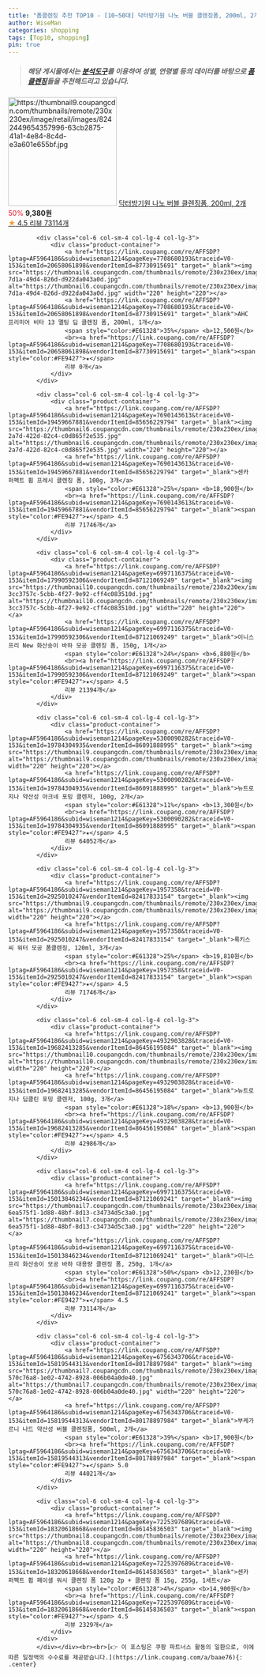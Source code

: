 ```yaml
---
title: "폼클렌징 추천 TOP10 - [10~50대] 닥터방기원 나노 버블 클렌징폼, 200ml, 2개"
author: WiseMan
categories: shopping
tags: [Top10, shopping]
pin: true
---
```


> ##### 해당 게시물에서는 [**분석도구**](https://itemscout.io/)를 이용하여 **성별**, **연령별** 등의 데이터를 바탕으로 [**폼클렌징**](https://link.coupang.com/a/baae76)들을 추천해드리고 있습니다.
<div class="container"><div class="row">
            <div class="col-6 col-sm-4 col-lg-4 col-lg-3">
                <div class="product-container">
                    <a href="https://link.coupang.com/re/AFFSDP?lptag=AF5964186&subid=wiseman1214&pageKey=1731531415&traceid=V0-153&itemId=17910083926&vendorItemId=70511521182" target="_blank"><img src="https://thumbnail9.coupangcdn.com/thumbnails/remote/230x230ex/image/retail/images/8242449654357996-63cb2875-41a1-4e84-8c4d-e3a601e655bf.jpg" alt="https://thumbnail9.coupangcdn.com/thumbnails/remote/230x230ex/image/retail/images/8242449654357996-63cb2875-41a1-4e84-8c4d-e3a601e655bf.jpg" width="220" height="220"></a>
                    <a href="https://link.coupang.com/re/AFFSDP?lptag=AF5964186&subid=wiseman1214&pageKey=1731531415&traceid=V0-153&itemId=17910083926&vendorItemId=70511521182" target="_blank">닥터방기원 나노 버블 클렌징폼, 200ml, 2개</a>
                    <span style="color:#E61328">50%</span> <b>9,380원</b>
                    <br><a href="https://link.coupang.com/re/AFFSDP?lptag=AF5964186&subid=wiseman1214&pageKey=1731531415&traceid=V0-153&itemId=17910083926&vendorItemId=70511521182" target="_blank"><span style="color:#FE9427">★</span> 4.5
                    리뷰 73114개</a>
                </div>
            </div>
            
            <div class="col-6 col-sm-4 col-lg-4 col-lg-3">
                <div class="product-container">
                    <a href="https://link.coupang.com/re/AFFSDP?lptag=AF5964186&subid=wiseman1214&pageKey=7708680193&traceid=V0-153&itemId=20658061898&vendorItemId=87730915691" target="_blank"><img src="https://thumbnail6.coupangcdn.com/thumbnails/remote/230x230ex/image/retail/images/2023/11/10/10/5/da8dddf3-7d1a-49d4-826d-d922da043a0d.jpg" alt="https://thumbnail6.coupangcdn.com/thumbnails/remote/230x230ex/image/retail/images/2023/11/10/10/5/da8dddf3-7d1a-49d4-826d-d922da043a0d.jpg" width="220" height="220"></a>
                    <a href="https://link.coupang.com/re/AFFSDP?lptag=AF5964186&subid=wiseman1214&pageKey=7708680193&traceid=V0-153&itemId=20658061898&vendorItemId=87730915691" target="_blank">AHC 프리미어 비타 13 멜팅 딥 클렌징 폼, 200ml, 1개</a>
                    <span style="color:#E61328">35%</span> <b>12,500원</b>
                    <br><a href="https://link.coupang.com/re/AFFSDP?lptag=AF5964186&subid=wiseman1214&pageKey=7708680193&traceid=V0-153&itemId=20658061898&vendorItemId=87730915691" target="_blank"><span style="color:#FE9427">★</span> 
                    리뷰 0개</a>
                </div>
            </div>
            
            <div class="col-6 col-sm-4 col-lg-4 col-lg-3">
                <div class="product-container">
                    <a href="https://link.coupang.com/re/AFFSDP?lptag=AF5964186&subid=wiseman1214&pageKey=7690143613&traceid=V0-153&itemId=19459667881&vendorItemId=85656229794" target="_blank"><img src="https://thumbnail6.coupangcdn.com/thumbnails/remote/230x230ex/image/retail/images/2023/04/13/13/0/6f293c4c-2a7d-422d-82c4-c0d865f2e535.jpg" alt="https://thumbnail6.coupangcdn.com/thumbnails/remote/230x230ex/image/retail/images/2023/04/13/13/0/6f293c4c-2a7d-422d-82c4-c0d865f2e535.jpg" width="220" height="220"></a>
                    <a href="https://link.coupang.com/re/AFFSDP?lptag=AF5964186&subid=wiseman1214&pageKey=7690143613&traceid=V0-153&itemId=19459667881&vendorItemId=85656229794" target="_blank">센카 퍼펙트 휩 프레시 클렌징 폼, 100g, 3개</a>
                    <span style="color:#E61328">25%</span> <b>18,900원</b>
                    <br><a href="https://link.coupang.com/re/AFFSDP?lptag=AF5964186&subid=wiseman1214&pageKey=7690143613&traceid=V0-153&itemId=19459667881&vendorItemId=85656229794" target="_blank"><span style="color:#FE9427">★</span> 4.5
                    리뷰 71746개</a>
                </div>
            </div>
            
            <div class="col-6 col-sm-4 col-lg-4 col-lg-3">
                <div class="product-container">
                    <a href="https://link.coupang.com/re/AFFSDP?lptag=AF5964186&subid=wiseman1214&pageKey=6997116375&traceid=V0-153&itemId=17990592306&vendorItemId=87121069249" target="_blank"><img src="https://thumbnail10.coupangcdn.com/thumbnails/remote/230x230ex/image/retail/images/1058416330676324-3cc3757c-5cbb-4f27-9e92-cff4c083510d.jpg" alt="https://thumbnail10.coupangcdn.com/thumbnails/remote/230x230ex/image/retail/images/1058416330676324-3cc3757c-5cbb-4f27-9e92-cff4c083510d.jpg" width="220" height="220"></a>
                    <a href="https://link.coupang.com/re/AFFSDP?lptag=AF5964186&subid=wiseman1214&pageKey=6997116375&traceid=V0-153&itemId=17990592306&vendorItemId=87121069249" target="_blank">이니스프리 New 화산송이 바하 모공 클렌징 폼, 150g, 1개</a>
                    <span style="color:#E61328">24%</span> <b>6,880원</b>
                    <br><a href="https://link.coupang.com/re/AFFSDP?lptag=AF5964186&subid=wiseman1214&pageKey=6997116375&traceid=V0-153&itemId=17990592306&vendorItemId=87121069249" target="_blank"><span style="color:#FE9427">★</span> 4.5
                    리뷰 21394개</a>
                </div>
            </div>
            
            <div class="col-6 col-sm-4 col-lg-4 col-lg-3">
                <div class="product-container">
                    <a href="https://link.coupang.com/re/AFFSDP?lptag=AF5964186&subid=wiseman1214&pageKey=5300090282&traceid=V0-153&itemId=19784304935&vendorItemId=86091888995" target="_blank"><img src="https://thumbnail9.coupangcdn.com/thumbnails/remote/230x230ex/image/vendor_inventory/d2a3/5da2741e30ff8b3419141afacc709b9b1a23ee3c91af89ac4555cb1fa77b.jpg" alt="https://thumbnail9.coupangcdn.com/thumbnails/remote/230x230ex/image/vendor_inventory/d2a3/5da2741e30ff8b3419141afacc709b9b1a23ee3c91af89ac4555cb1fa77b.jpg" width="220" height="220"></a>
                    <a href="https://link.coupang.com/re/AFFSDP?lptag=AF5964186&subid=wiseman1214&pageKey=5300090282&traceid=V0-153&itemId=19784304935&vendorItemId=86091888995" target="_blank">뉴트로지나 약산성 아크네 포밍 클렌저, 100g, 2개</a>
                    <span style="color:#E61328">11%</span> <b>13,300원</b>
                    <br><a href="https://link.coupang.com/re/AFFSDP?lptag=AF5964186&subid=wiseman1214&pageKey=5300090282&traceid=V0-153&itemId=19784304935&vendorItemId=86091888995" target="_blank"><span style="color:#FE9427">★</span> 4.5
                    리뷰 64052개</a>
                </div>
            </div>
            
            <div class="col-6 col-sm-4 col-lg-4 col-lg-3">
                <div class="product-container">
                    <a href="https://link.coupang.com/re/AFFSDP?lptag=AF5964186&subid=wiseman1214&pageKey=1957358&traceid=V0-153&itemId=2925010247&vendorItemId=82417833154" target="_blank"><img src="https://thumbnail9.coupangcdn.com/thumbnails/remote/230x230ex/image/vendor_inventory/b0c0/5ac46049c4c9a94253052134cd8a8d7db844153663d98c2ca8278fbf8d64.jpg" alt="https://thumbnail9.coupangcdn.com/thumbnails/remote/230x230ex/image/vendor_inventory/b0c0/5ac46049c4c9a94253052134cd8a8d7db844153663d98c2ca8278fbf8d64.jpg" width="220" height="220"></a>
                    <a href="https://link.coupang.com/re/AFFSDP?lptag=AF5964186&subid=wiseman1214&pageKey=1957358&traceid=V0-153&itemId=2925010247&vendorItemId=82417833154" target="_blank">록키스 씨 워터 모공 폼클렌징, 120ml, 3개</a>
                    <span style="color:#E61328">25%</span> <b>19,810원</b>
                    <br><a href="https://link.coupang.com/re/AFFSDP?lptag=AF5964186&subid=wiseman1214&pageKey=1957358&traceid=V0-153&itemId=2925010247&vendorItemId=82417833154" target="_blank"><span style="color:#FE9427">★</span> 4.5
                    리뷰 71746개</a>
                </div>
            </div>
            
            <div class="col-6 col-sm-4 col-lg-4 col-lg-3">
                <div class="product-container">
                    <a href="https://link.coupang.com/re/AFFSDP?lptag=AF5964186&subid=wiseman1214&pageKey=4932903828&traceid=V0-153&itemId=19682413285&vendorItemId=86456195084" target="_blank"><img src="https://thumbnail10.coupangcdn.com/thumbnails/remote/230x230ex/image/vendor_inventory/6334/657626d4a09b23419711f26570cc5daf0fd6bcf733c67260f155d83b8d3a.jpg" alt="https://thumbnail10.coupangcdn.com/thumbnails/remote/230x230ex/image/vendor_inventory/6334/657626d4a09b23419711f26570cc5daf0fd6bcf733c67260f155d83b8d3a.jpg" width="220" height="220"></a>
                    <a href="https://link.coupang.com/re/AFFSDP?lptag=AF5964186&subid=wiseman1214&pageKey=4932903828&traceid=V0-153&itemId=19682413285&vendorItemId=86456195084" target="_blank">뉴트로지나 딥클린 포밍 클렌저, 100g, 3개</a>
                    <span style="color:#E61328">18%</span> <b>13,900원</b>
                    <br><a href="https://link.coupang.com/re/AFFSDP?lptag=AF5964186&subid=wiseman1214&pageKey=4932903828&traceid=V0-153&itemId=19682413285&vendorItemId=86456195084" target="_blank"><span style="color:#FE9427">★</span> 4.5
                    리뷰 42986개</a>
                </div>
            </div>
            
            <div class="col-6 col-sm-4 col-lg-4 col-lg-3">
                <div class="product-container">
                    <a href="https://link.coupang.com/re/AFFSDP?lptag=AF5964186&subid=wiseman1214&pageKey=6997116375&traceid=V0-153&itemId=15013846234&vendorItemId=87121069241" target="_blank"><img src="https://thumbnail7.coupangcdn.com/thumbnails/remote/230x230ex/image/retail/images/1059639555307932-6ea575f1-1d88-48bf-8d13-c34734d5c3a0.jpg" alt="https://thumbnail7.coupangcdn.com/thumbnails/remote/230x230ex/image/retail/images/1059639555307932-6ea575f1-1d88-48bf-8d13-c34734d5c3a0.jpg" width="220" height="220"></a>
                    <a href="https://link.coupang.com/re/AFFSDP?lptag=AF5964186&subid=wiseman1214&pageKey=6997116375&traceid=V0-153&itemId=15013846234&vendorItemId=87121069241" target="_blank">이니스프리 화산송이 모공 바하 대용량 클렌징 폼, 250g, 1개</a>
                    <span style="color:#E61328">50%</span> <b>12,230원</b>
                    <br><a href="https://link.coupang.com/re/AFFSDP?lptag=AF5964186&subid=wiseman1214&pageKey=6997116375&traceid=V0-153&itemId=15013846234&vendorItemId=87121069241" target="_blank"><span style="color:#FE9427">★</span> 4.5
                    리뷰 73114개</a>
                </div>
            </div>
            
            <div class="col-6 col-sm-4 col-lg-4 col-lg-3">
                <div class="product-container">
                    <a href="https://link.coupang.com/re/AFFSDP?lptag=AF5964186&subid=wiseman1214&pageKey=6756343706&traceid=V0-153&itemId=15819544313&vendorItemId=80178897984" target="_blank"><img src="https://thumbnail7.coupangcdn.com/thumbnails/remote/230x230ex/image/retail/images/5903674407463983-570c76a8-1e02-4742-8928-006b04a0de40.jpg" alt="https://thumbnail7.coupangcdn.com/thumbnails/remote/230x230ex/image/retail/images/5903674407463983-570c76a8-1e02-4742-8928-006b04a0de40.jpg" width="220" height="220"></a>
                    <a href="https://link.coupang.com/re/AFFSDP?lptag=AF5964186&subid=wiseman1214&pageKey=6756343706&traceid=V0-153&itemId=15819544313&vendorItemId=80178897984" target="_blank">부케가르니 나드 약산성 버블 클렌징폼, 500ml, 2개</a>
                    <span style="color:#E61328">39%</span> <b>17,900원</b>
                    <br><a href="https://link.coupang.com/re/AFFSDP?lptag=AF5964186&subid=wiseman1214&pageKey=6756343706&traceid=V0-153&itemId=15819544313&vendorItemId=80178897984" target="_blank"><span style="color:#FE9427">★</span> 5.0
                    리뷰 44021개</a>
                </div>
            </div>
            
            <div class="col-6 col-sm-4 col-lg-4 col-lg-3">
                <div class="product-container">
                    <a href="https://link.coupang.com/re/AFFSDP?lptag=AF5964186&subid=wiseman1214&pageKey=7225397689&traceid=V0-153&itemId=18320618668&vendorItemId=86145836503" target="_blank"><img src="https://thumbnail8.coupangcdn.com/thumbnails/remote/230x230ex/image/vendor_inventory/c19a/d564591614c9e66e7f2ed8eefeb1b3aa485592b29e72327cff1ce83d85c6.jpg" alt="https://thumbnail8.coupangcdn.com/thumbnails/remote/230x230ex/image/vendor_inventory/c19a/d564591614c9e66e7f2ed8eefeb1b3aa485592b29e72327cff1ce83d85c6.jpg" width="220" height="220"></a>
                    <a href="https://link.coupang.com/re/AFFSDP?lptag=AF5964186&subid=wiseman1214&pageKey=7225397689&traceid=V0-153&itemId=18320618668&vendorItemId=86145836503" target="_blank">센카 퍼펙트 휩 페이셜 워시 클렌징 폼 120g 2p + 클렌징 폼 15g, 255g, 1세트</a>
                    <span style="color:#E61328">4%</span> <b>14,900원</b>
                    <br><a href="https://link.coupang.com/re/AFFSDP?lptag=AF5964186&subid=wiseman1214&pageKey=7225397689&traceid=V0-153&itemId=18320618668&vendorItemId=86145836503" target="_blank"><span style="color:#FE9427">★</span> 4.5
                    리뷰 2329개</a>
                </div>
            </div>
            </div></div><br><br>[👉 이 포스팅은 쿠팡 파트너스 활동의 일환으로, 이에 따른 일정액의 수수료를 제공받습니다.](https://link.coupang.com/a/baae76){: .center}
